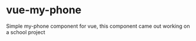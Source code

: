 # vue-my-phone
Simple my-phone component for vue, this component came out working on a school project
